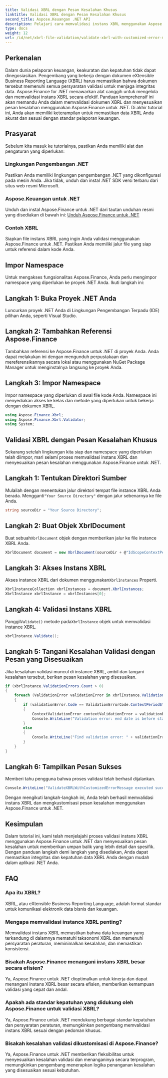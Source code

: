 ```yaml
---
title: Validasi XBRL dengan Pesan Kesalahan Khusus
linktitle: Validasi XBRL dengan Pesan Kesalahan Khusus
second_title: Aspose.Keuangan .NET API
description: Pelajari cara memvalidasi instans XBRL menggunakan Aspose.Finance untuk .NET dengan panduan langkah demi langkah yang mendetail. Pastikan keakuratan dan kepatuhan data keuangan Anda dengan mudah.
type: docs
weight: 12
url: /id/net/xbrl-file-validation/validate-xbrl-with-customized-error-message/
---
```

## Perkenalan
Dalam dunia pelaporan keuangan, keakuratan dan kepatuhan tidak dapat dinegosiasikan. Pengembang yang bekerja dengan dokumen eXtensible Business Reporting Language (XBRL) harus memastikan bahwa dokumen tersebut memenuhi semua persyaratan validasi untuk menjaga integritas data. Aspose.Finance for .NET menawarkan alat canggih untuk mengelola dan memvalidasi instans XBRL secara efektif. Panduan komprehensif ini akan memandu Anda dalam memvalidasi dokumen XBRL dan menyesuaikan pesan kesalahan menggunakan Aspose.Finance untuk .NET. Di akhir tutorial ini, Anda akan memiliki keterampilan untuk memastikan data XBRL Anda akurat dan sesuai dengan standar pelaporan keuangan.
## Prasyarat
Sebelum kita masuk ke tutorialnya, pastikan Anda memiliki alat dan pengaturan yang diperlukan:
### Lingkungan Pengembangan .NET
Pastikan Anda memiliki lingkungan pengembangan .NET yang dikonfigurasi pada mesin Anda. Jika tidak, unduh dan instal .NET SDK versi terbaru dari situs web resmi Microsoft.
### Aspose.Keuangan untuk .NET
Unduh dan instal Aspose.Finance untuk .NET dari tautan unduhan resmi yang disediakan di bawah ini:
[Unduh Aspose.Finance untuk .NET](https://releases.aspose.com/finance/net/)
### Contoh XBRL
Siapkan file instans XBRL yang ingin Anda validasi menggunakan Aspose.Finance untuk .NET. Pastikan Anda memiliki jalur file yang siap untuk referensi dalam kode Anda.
## Impor Namespace
Untuk mengakses fungsionalitas Aspose.Finance, Anda perlu mengimpor namespace yang diperlukan ke proyek .NET Anda. Ikuti langkah ini:
## Langkah 1: Buka Proyek .NET Anda
Luncurkan proyek .NET Anda di Lingkungan Pengembangan Terpadu (IDE) pilihan Anda, seperti Visual Studio.
## Langkah 2: Tambahkan Referensi Aspose.Finance
Tambahkan referensi ke Aspose.Finance untuk .NET di proyek Anda. Anda dapat melakukan ini dengan mengunduh perpustakaan dan mereferensikannya secara lokal atau menggunakan NuGet Package Manager untuk menginstalnya langsung ke proyek Anda.
## Langkah 3: Impor Namespace
Impor namespace yang diperlukan di awal file kode Anda. Namespace ini menyediakan akses ke kelas dan metode yang diperlukan untuk bekerja dengan dokumen XBRL.
```csharp
using Aspose.Finance.Xbrl;
using Aspose.Finance.Xbrl.Validator;
using System;
```
## Validasi XBRL dengan Pesan Kesalahan Khusus
Sekarang setelah lingkungan kita siap dan namespace yang diperlukan telah diimpor, mari selami proses memvalidasi instans XBRL dan menyesuaikan pesan kesalahan menggunakan Aspose.Finance untuk .NET.
## Langkah 1: Tentukan Direktori Sumber
 Mulailah dengan menentukan jalur direktori tempat file instance XBRL Anda berada. Mengganti`"Your Source Directory"` dengan jalur sebenarnya ke file Anda.
```csharp
string sourceDir = "Your Source Directory";
```
## Langkah 2: Buat Objek XbrlDocument
 Buat sebuah`XbrlDocument` objek dengan memberikan jalur ke file instance XBRL Anda.
```csharp
XbrlDocument document = new XbrlDocument(sourceDir + @"IdScopeContextPeriodStartAfterEnd.xml");
```
## Langkah 3: Akses Instans XBRL
 Akses instance XBRL dari dokumen menggunakan`XbrlInstances` Properti.
```csharp
XbrlInstanceCollection xbrlInstances = document.XbrlInstances;
XbrlInstance xbrlInstance = xbrlInstances[0];
```
## Langkah 4: Validasi Instans XBRL
 Panggil`Validate()` metode pada`XbrlInstance` objek untuk memvalidasi instance XBRL.
```csharp
xbrlInstance.Validate();
```
## Langkah 5: Tangani Kesalahan Validasi dengan Pesan yang Disesuaikan
Jika kesalahan validasi muncul di instance XBRL, ambil dan tangani kesalahan tersebut, berikan pesan kesalahan yang disesuaikan.
```csharp
if (xbrlInstance.ValidationErrors.Count > 0)
{
    foreach (ValidationError validationError in xbrlInstance.ValidationErrors)
    {
        if (validationError.Code == ValidationErrorCode.ContextPeriodStartAfterEnd)
        {
            ContextValidationError contextValidationError = validationError as ContextValidationError;
            Console.WriteLine("Validation error: end date is before start date in context " + contextValidationError.Object.Id);
        }
        else
        {
            Console.WriteLine("Find validation error: " + validationError.Message);
        }
    }
}
```
## Langkah 6: Tampilkan Pesan Sukses
Memberi tahu pengguna bahwa proses validasi telah berhasil dijalankan.
```csharp
Console.WriteLine("ValidateXBRLWithCustomizedErrorMessage executed successfully.");
```
Dengan mengikuti langkah-langkah ini, Anda telah berhasil memvalidasi instans XBRL dan mengkustomisasi pesan kesalahan menggunakan Aspose.Finance untuk .NET.
## Kesimpulan
Dalam tutorial ini, kami telah menjelajahi proses validasi instans XBRL menggunakan Aspose.Finance untuk .NET dan menyesuaikan pesan kesalahan untuk memberikan umpan balik yang lebih detail dan spesifik. Dengan panduan langkah demi langkah yang disediakan, Anda dapat memastikan integritas dan kepatuhan data XBRL Anda dengan mudah dalam aplikasi .NET Anda.
## FAQ
### Apa itu XBRL?
XBRL, atau eXtensible Business Reporting Language, adalah format standar untuk komunikasi elektronik data bisnis dan keuangan.
### Mengapa memvalidasi instance XBRL penting?
Memvalidasi instans XBRL memastikan bahwa data keuangan yang terkandung di dalamnya mematuhi taksonomi XBRL dan memenuhi persyaratan peraturan, meminimalkan kesalahan, dan memastikan konsistensi.
### Bisakah Aspose.Finance menangani instans XBRL besar secara efisien?
Ya, Aspose.Finance untuk .NET dioptimalkan untuk kinerja dan dapat menangani instans XBRL besar secara efisien, memberikan kemampuan validasi yang cepat dan andal.
### Apakah ada standar kepatuhan yang didukung oleh Aspose.Finance untuk validasi XBRL?
Ya, Aspose.Finance untuk .NET mendukung berbagai standar kepatuhan dan persyaratan peraturan, memungkinkan pengembang memvalidasi instans XBRL sesuai dengan pedoman khusus.
### Bisakah kesalahan validasi dikustomisasi di Aspose.Finance?
Ya, Aspose.Finance untuk .NET memberikan fleksibilitas untuk menyesuaikan kesalahan validasi dan menanganinya secara terprogram, memungkinkan pengembang menerapkan logika penanganan kesalahan yang disesuaikan sesuai kebutuhan.